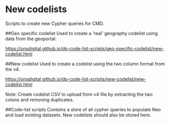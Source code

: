 New codelists
================

Scripts to create new Cypher queries for CMD.

##Geo specific codelist
Used to create a 'real' geography codelist using data from the geoportal.

https://onsdigital.github.io/dp-code-list-scripts/geo-specific-codelist/new-codelist.html

##New codelist
Used to create a codelist using the two column format from the v4.

https://onsdigital.github.io/dp-code-list-scripts/new-codelist/new-codelist.html

Note: Create codelist CSV to upload from v4 file by extracting the two coluns and removing duplicates.


##Code-list scripts
Contains a store of all cypher queries to populate Neo and load existing datasets. New codelists should also be stored here.
